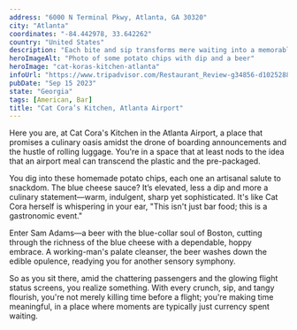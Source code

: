 ```yaml
---
address: "6000 N Terminal Pkwy, Atlanta, GA 30320"
city: "Atlanta"
coordinates: "-84.442978, 33.642262"
country: "United States"
description: "Each bite and sip transforms mere waiting into a memorable culinary experience"
heroImageAlt: "Photo of some potato chips with dip and a beer"
heroImage: "cat-koras-kitchen-atlanta"
infoUrl: "https://www.tripadvisor.com/Restaurant_Review-g34856-d10252887-Reviews-Cat_Cora_s_Kitchen-College_Park_Georgia.html"
pubDate: "Sep 15 2023"
state: "Georgia"
tags: [American, Bar]
title: "Cat Cora’s Kitchen, Atlanta Airport"
---
```


Here you are, at Cat Cora's Kitchen in the Atlanta Airport, a place that promises a culinary oasis amidst the drone of boarding announcements and the hustle of rolling luggage. You're in a space that at least nods to the idea that an airport meal can transcend the plastic and the pre-packaged.

You dig into these homemade potato chips, each one an artisanal salute to snackdom. The blue cheese sauce? It’s elevated, less a dip and more a culinary statement—warm, indulgent, sharp yet sophisticated. It's like Cat Cora herself is whispering in your ear, "This isn't just bar food; this is a gastronomic event."

Enter Sam Adams—a beer with the blue-collar soul of Boston, cutting through the richness of the blue cheese with a dependable, hoppy embrace. A working-man's palate cleanser, the beer washes down the edible opulence, readying you for another sensory symphony.

So as you sit there, amid the chattering passengers and the glowing flight status screens, you realize something. With every crunch, sip, and tangy flourish, you're not merely killing time before a flight; you're making time meaningful, in a place where moments are typically just currency spent waiting.

